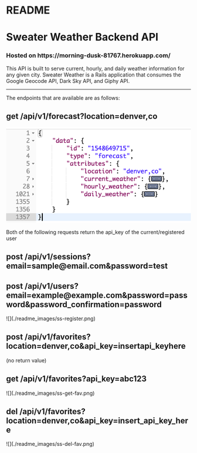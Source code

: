 # README

<h1>Sweater Weather Backend API </h1>

<h3>Hosted on https://morning-dusk-81767.herokuapp.com/ </h3>

This API is built to serve current, hourly, and daily weather information for any given city. Sweater Weather is a Rails application that consumes the Google Geocode API, Dark Sky API, and Giphy API. 

<hr>

The endpoints that are available are as follows: 

<h2>get /api/v1/forecast?location=denver,co</h2>

![](/readme_images/ss-forecast.png)

Both of the following requests return the api_key of the current/registered user
<h2>post /api/v1/sessions?email=sample@email.com&password=test</h2>
<h2>post /api/v1/users?email=example@example.com&password=password&password_confirmation=password</h2>
 ![](./readme_images/ss-register.png)
 


<h2>post /api/v1/favorites?location=denver,co&api_key=insertapi_keyhere</h2> (no return value)



<h2>get /api/v1/favorites?api_key=abc123</h2>
![](./readme_images/ss-get-fav.png)



<h2>del /api/v1/favorites?location=denver,co&api_key=insert_api_key_here</h2>
![](./readme_images/ss-del-fav.png)
